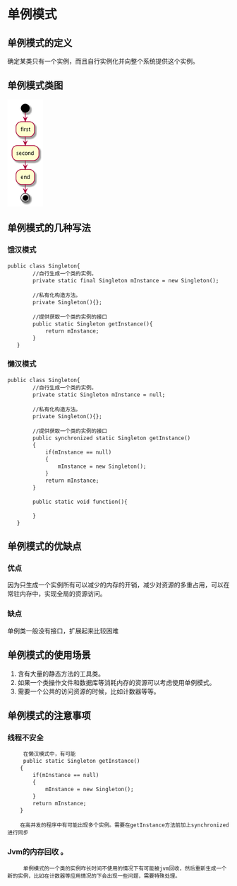 # 单例模式

## 单例模式的定义

确定某类只有一个实例，而且自行实例化并向整个系统提供这个实例。

## 单例模式类图

![](./res/singlethon.png)

## 单例模式的几种写法

### 饿汉模式


```
public class Singleton{
        //自行生成一个类的实例。
   		private static final Singleton mInstance = new Singleton();

		//私有化构造方法。
   		private Singleton(){};

		//提供获取一个类的实例的接口
   		public static Singleton getInstance(){
   			return mInstance;
   		}
   }
```


###   懒汉模式

```
public class Singleton{
        //自行生成一个类的实例。
   		private static Singleton mInstance = null;

		//私有化构造方法。
   		private Singleton(){};

		//提供获取一个类的实例的接口
   		public synchronized static Singleton getInstance()
   		{
	   		if(mInstance == null)
	   		{
	   			mInstance = new Singleton();
	   		}
   			return mInstance;
   		}

   		public static void function(){

   		}
   }

```
## 单例模式的优缺点

### 优点

   因为只生成一个实例所有可以减少的内存的开销，减少对资源的多重占用，可以在常驻内存中，实现全局的资源访问。

### 缺点

   单例类一般没有接口，扩展起来比较困难

## 单例模式的使用场景

 1. 含有大量的静态方法的工具类。
 2. 如果一个类操作文件和数据库等消耗内存的资源可以考虑使用单例模式。
 3. 需要一个公共的访问资源的时候，比如计数器等等。

## 单例模式的注意事项

### 线程不安全

         在懒汉模式中，有可能
         public static Singleton getInstance()
   		{
	   		if(mInstance == null)
	   		{
	   			mInstance = new Singleton();
	   		}
   			return mInstance;
   		}

   		在高并发的程序中有可能出现多个实例。需要在getInstance方法前加上synchronized进行同步

### Jvm的内存回收 。
   	     单例模式的一个类的实例咋长时间不使用的情况下有可能被jvm回收，然后重新生成一个新的实例，比如在计数器等应用情况的下会出现一些问题，需要特殊处理。
